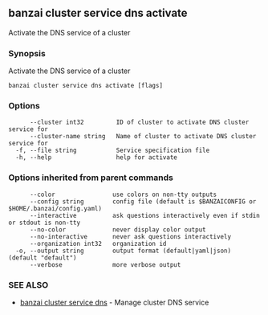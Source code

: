## banzai cluster service dns activate

Activate the DNS service of a cluster

### Synopsis

Activate the DNS service of a cluster

```
banzai cluster service dns activate [flags]
```

### Options

```
      --cluster int32         ID of cluster to activate DNS cluster service for
      --cluster-name string   Name of cluster to activate DNS cluster service for
  -f, --file string           Service specification file
  -h, --help                  help for activate
```

### Options inherited from parent commands

```
      --color                use colors on non-tty outputs
      --config string        config file (default is $BANZAICONFIG or $HOME/.banzai/config.yaml)
      --interactive          ask questions interactively even if stdin or stdout is non-tty
      --no-color             never display color output
      --no-interactive       never ask questions interactively
      --organization int32   organization id
  -o, --output string        output format (default|yaml|json) (default "default")
      --verbose              more verbose output
```

### SEE ALSO

* [banzai cluster service dns](banzai_cluster_service_dns.md)	 - Manage cluster DNS service

